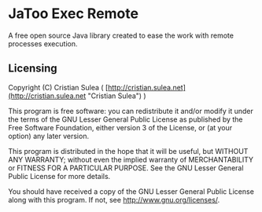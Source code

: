 # JaToo Exec Remote

A free open source Java library created to ease the work with remote processes execution.


## Licensing

Copyright (C) Cristian Sulea ( [http://cristian.sulea.net](http://cristian.sulea.net "Cristian Sulea") )

This program is free software: you can redistribute it and/or modify
it under the terms of the GNU Lesser General Public License as published by
the Free Software Foundation, either version 3 of the License, or
(at your option) any later version.

This program is distributed in the hope that it will be useful,
but WITHOUT ANY WARRANTY; without even the implied warranty of
MERCHANTABILITY or FITNESS FOR A PARTICULAR PURPOSE.  See the
GNU Lesser General Public License for more details.

You should have received a copy of the GNU Lesser General Public License
along with this program.  If not, see <http://www.gnu.org/licenses/>.
